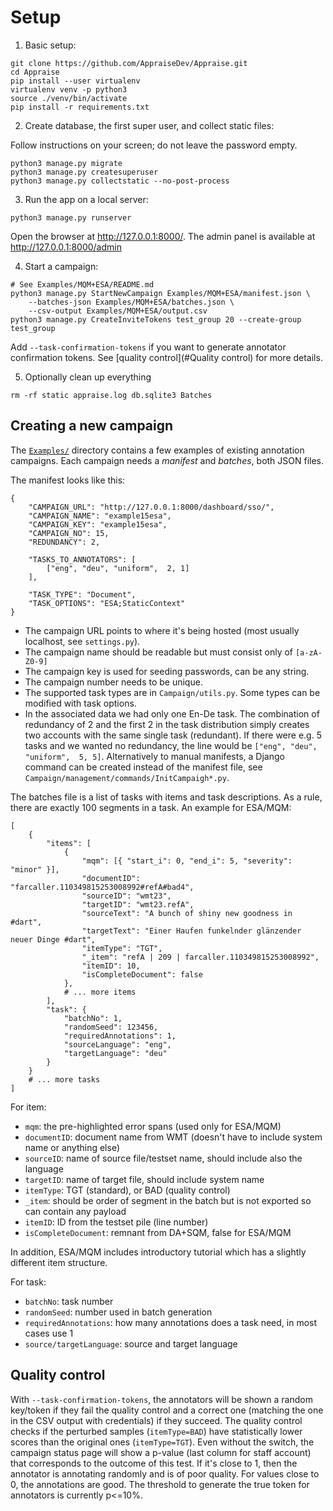 # Setup

1. Basic setup:

```
git clone https://github.com/AppraiseDev/Appraise.git
cd Appraise
pip install --user virtualenv
virtualenv venv -p python3
source ./venv/bin/activate
pip install -r requirements.txt
```

2. Create database, the first super user, and collect static files:

Follow instructions on your screen; do not leave the password empty.
```
python3 manage.py migrate
python3 manage.py createsuperuser
python3 manage.py collectstatic --no-post-process
```

3. Run the app on a local server:

```
python3 manage.py runserver
```

Open the browser at http://127.0.0.1:8000/.
The admin panel is available at http://127.0.0.1:8000/admin

4. Start a campaign:

```
# See Examples/MQM+ESA/README.md
python3 manage.py StartNewCampaign Examples/MQM+ESA/manifest.json \
    --batches-json Examples/MQM+ESA/batches.json \
    --csv-output Examples/MQM+ESA/output.csv
python3 manage.py CreateInviteTokens test_group 20 --create-group test_group
```

Add `--task-confirmation-tokens` if you want to generate annotator confirmation tokens.
See [quality control](#Quality control) for more details.

5. Optionally clean up everything

```
rm -rf static appraise.log db.sqlite3 Batches
```

## Creating a new campaign

The [`Examples/`](Examples/) directory contains a few examples of existing annotation campaigns.
Each campaign needs a _manifest_ and _batches_, both JSON files.

The manifest looks like this:
```
{
    "CAMPAIGN_URL": "http://127.0.0.1:8000/dashboard/sso/",
    "CAMPAIGN_NAME": "example15esa",
    "CAMPAIGN_KEY": "example15esa",
    "CAMPAIGN_NO": 15,
    "REDUNDANCY": 2,

    "TASKS_TO_ANNOTATORS": [
        ["eng", "deu", "uniform",  2, 1]
    ],

    "TASK_TYPE": "Document",
    "TASK_OPTIONS": "ESA;StaticContext"
}
```
- The campaign URL points to where it's being hosted (most usually localhost, see `settings.py`).
- The campaign name should be readable but must consist only of `[a-zA-Z0-9]`
- The campaign key is used for seeding passwords, can be any string.
- The campaign number needs to be unique.
- The supported task types are in `Campaign/utils.py`. Some types can be modified with task options.
- In the associated data we had only one En-De task. The combination of redundancy of 2 and the first 2 in the task distribution simply creates two accounts with the same single task (redundant). If there were e.g. 5 tasks and we wanted no redundancy, the line would be `["eng", "deu", "uniform",  5, 5]`. 
Alternatively to manual manifests, a Django command can be created instead of the manifest file, see `Campaign/management/commands/InitCampaigh*.py`.

The batches file is a list of tasks with items and task descriptions. As a rule, there are exactly 100 segments in a task. An example for ESA/MQM:
```
[
    {
        "items": [
            {
                "mqm": [{ "start_i": 0, "end_i": 5, "severity": "minor" }],
                "documentID": "farcaller.110349815253008992#refA#bad4",
                "sourceID": "wmt23",
                "targetID": "wmt23.refA",
                "sourceText": "A bunch of shiny new goodness in #dart",
                "targetText": "Einer Haufen funkelnder glänzender neuer Dinge #dart",
                "itemType": "TGT",
                "_item": "refA | 209 | farcaller.110349815253008992",
                "itemID": 10,
                "isCompleteDocument": false
            },
            # ... more items
        ],
        "task": {
            "batchNo": 1,
            "randomSeed": 123456,
            "requiredAnnotations": 1,
            "sourceLanguage": "eng",
            "targetLanguage": "deu"
        }
    }
    # ... more tasks
]
```

For item:
- `mqm`: the pre-highlighted error spans (used only for ESA/MQM)
- `documentID`: document name from WMT (doesn't have to include system name or anything else)
- `sourceID`: name of source file/testset name, should include also the language
- `targetID`: name of target file, should include system name
- `itemType`: TGT (standard), or BAD (quality control)
- `_item`: should be order of segment in the batch but is not exported so can contain any payload
- `itemID`: ID from the testset pile (line number)
- `isCompleteDocument`: remnant from DA+SQM, false for ESA/MQM 

In addition, ESA/MQM includes introductory tutorial which has a slightly different item structure.

For task:
- `batchNo`: task number
- `randomSeed`: number used in batch generation
- `requiredAnnotations`: how many annotations does a task need, in most cases use 1
- `source/targetLanguage`: source and target language

## Quality control

With `--task-confirmation-tokens`, the annotators will be shown a random key/token if they fail the quality control and a correct one (matching the one in the CSV output with credentials) if they succeed.
The quality control checks if the perturbed samples (`itemType=BAD`) have statistically lower scores than the original ones (`itemType=TGT`).
Even without the switch, the campaign status page will show a p-value (last column for staff account) that corresponds to the outcome of this test.
If it's close to 1, then the annotator is annotating randomly and is of poor quality.
For values close to 0, the annotations are good.
The threshold to generate the true token for annotators is currently p<=10%.
